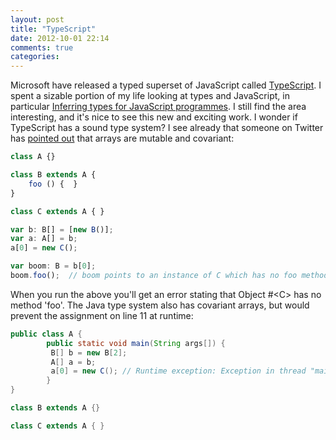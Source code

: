 ```yaml
---
layout: post
title: "TypeScript"
date: 2012-10-01 22:14
comments: true
categories: 
---
```


Microsoft have released a typed superset of JavaScript called [TypeScript](http://www.typescriptlang.org). I spent a sizable portion of my life looking at types and JavaScript, in particular [Inferring types for JavaScript programmes](http://pubs.doc.ic.ac.uk/authors/cla97/). I still find the area interesting, and it's nice to see this new and exciting work. I wonder if TypeScript has a sound type system? I see already that someone on Twitter has [pointed out](https://twitter.com/puffnfresh/statuses/252816990782230528) that arrays are mutable and covariant:

``` javascript 
class A {}

class B extends A {
    foo () {  }
}

class C extends A { }

var b: B[] = [new B()];
var a: A[] = b;
a[0] = new C();

var boom: B = b[0];
boom.foo();  // boom points to an instance of C which has no foo method!
```

When you run the above you'll get an error stating that Object #\<C\> has no method 'foo'. The Java type system also has covariant arrays, but would prevent the assignment on line 11 at runtime:

``` java
public class A {
        public static void main(String args[]) {
         B[] b = new B[2];
         A[] a = b;
         a[0] = new C(); // Runtime exception: Exception in thread "main" java.lang.ArrayStoreException: C
        }
}

class B extends A {}

class C extends A { }
```



